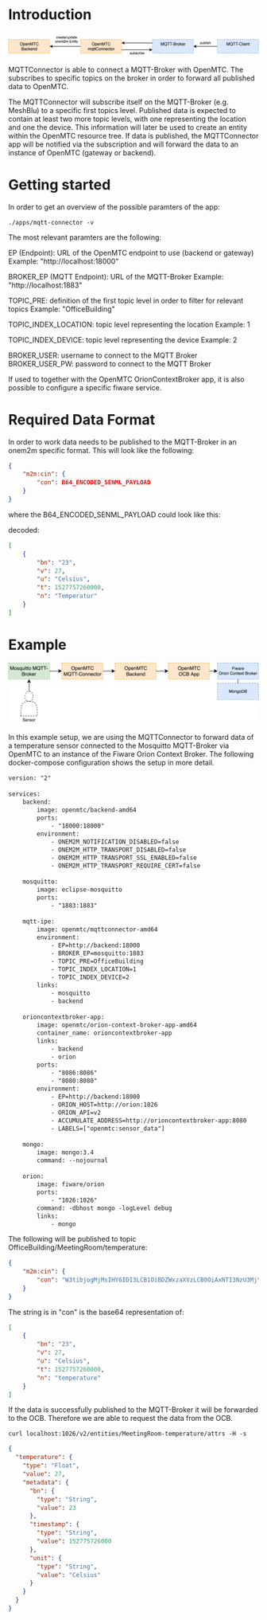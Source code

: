 # Introduction
![](mqtt_connector_diagram.png)

MQTTConnector is able to connect a MQTT-Broker with OpenMTC. The subscribes to specific topics on the broker in order to forward all published data to OpenMTC.

The MQTTConnector will subscribe itself on the MQTT-Broker (e.g. MeshBlu) to a specific first topics level. Published data is expected to contain at least two more topic levels, with one representing the location and one the device. This information will later be used to create an entity within the OpenMTC resource tree. If data is published, the MQTTConnector app will be notified via the subscription and will forward the data to an instance of OpenMTC (gateway or backend).

# Getting started

In order to get an overview of the possible paramters of the app:

```
./apps/mqtt-connector -v
```

The most relevant paramters are the following:

EP (Endpoint): URL of the OpenMTC endpoint to use (backend or gateway)
Example: "http://localhost:18000"

BROKER_EP (MQTT Endpoint): URL of the MQTT-Broker
Example: "http://localhost:1883"

TOPIC_PRE: definition of the first topic level in order to filter for relevant topics
Example: "OfficeBuilding"

TOPIC_INDEX_LOCATION: topic level representing the location
Example: 1

TOPIC_INDEX_DEVICE: topic level representing the device
Example: 2

BROKER_USER: username to connect to the MQTT Broker
BROKER_USER_PW: password to connect to the MQTT Broker

If used to together with the OpenMTC OrionContextBroker app, it is also possible to configure a specific fiware service.

# Required Data Format

In order to work data needs to be published to the MQTT-Broker in an onem2m specific format. This will look like the following:

```json
{
    "m2m:cin": {
        "con": B64_ENCODED_SENML_PAYLOAD
    }
}
```

where the B64_ENCODED_SENML_PAYLOAD could look like this:

decoded:
```json
[
    {
        "bn": "23",
        "v": 27,
        "u": "Celsius",
        "t": 1527757260000,
        "n": "Temperatur"
    }
]
```

# Example

![](mqtt_connector_ocb_example.png)

In this example setup, we are using the MQTTConnector to forward data of a temperature sensor connected to the Mosquitto MQTT-Broker via OpenMTC to an instance of the Fiware Orion Context Broker. The following docker-compose configuration shows the setup in more detail.

```
version: "2"

services:
    backend:
        image: openmtc/backend-amd64
        ports:
            - "18000:18000"
        environment:
            - ONEM2M_NOTIFICATION_DISABLED=false
            - ONEM2M_HTTP_TRANSPORT_DISABLED=false
            - ONEM2M_HTTP_TRANSPORT_SSL_ENABLED=false
            - ONEM2M_HTTP_TRANSPORT_REQUIRE_CERT=false

    mosquitto:
        image: eclipse-mosquitto
        ports:
            - "1883:1883"

    mqtt-ipe:
        image: openmtc/mqttconnector-amd64
        environment:
            - EP=http://backend:18000
            - BROKER_EP=mosquitto:1883
            - TOPIC_PRE=OfficeBuilding
            - TOPIC_INDEX_LOCATION=1
            - TOPIC_INDEX_DEVICE=2
        links:
            - mosquitto
            - backend

    orioncontextbroker-app:
        image: openmtc/orion-context-broker-app-amd64
        container_name: orioncontextbroker-app
        links:
            - backend
            - orion
        ports:
            - "8086:8086"
            - "8080:8080"
        environment:
            - EP=http://backend:18000
            - ORION_HOST=http://orion:1026
            - ORION_API=v2
            - ACCUMULATE_ADDRESS=http://orioncontextbroker-app:8080
            - LABELS=["openmtc:sensor_data"]

    mongo:
        image: mongo:3.4
        command: --nojournal

    orion:
        image: fiware/orion
        ports:
            - "1026:1026"
        command: -dbhost mongo -logLevel debug
        links:
            - mongo
```

The following will be published to topic OfficeBuilding/MeetingRoom/temperature:

```json
{
    "m2m:cin": {
        "con": "W3tibjogMjMsIHY6IDI3LCB1OiBDZWxzaXVzLCB0OiAxNTI3NzU3MjYwMDAwLCBuOiBUZW1wZXJhdHVyfV0K"
    }
}
```

The string is in "con" is the base64 representation of:

```json
[
    {
        "bn": "23",
        "v": 27,
        "u": "Celsius",
        "t": 1527757260000,
        "n": "temperature"
    }
]
```

If the data is successfully published to the MQTT-Broker it will be forwarded to the OCB. Therefore we are able to request the data from the OCB.

```
curl localhost:1026/v2/entities/MeetingRoom-temperature/attrs -H -s
```

```json
{
  "temperature": {
    "type": "Float",
    "value": 27,
    "metadata": {
      "bn": {
        "type": "String",
        "value": 23
      },
      "timestamp": {
        "type": "String",
        "value": 152775726000
      },
      "unit": {
        "type": "String",
        "value": "Celsius"
      }
    }
  }
}

```
